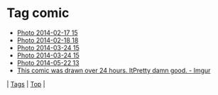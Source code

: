 <!--
title: Tag comic
date: 2020-06-28T15:26:59.444Z
tags:
-->
# Tag comic

 * [Photo 2014-02-17 15](76958007083.md)
 * [Photo 2014-02-18 18](77083640373.md)
 * [Photo 2014-03-24 15](80578295749.md)
 * [Photo 2014-03-24 15](80578309332.md)
 * [Photo 2014-05-22 13](86500017384.md)
 * [This comic was drawn over 24 hours. ItPretty damn good. - Imgur](93689962364.md)

| [Tags](tags.md) | [Top](index.md) |
